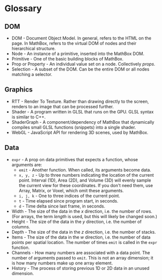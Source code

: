 # Glossary

## DOM
* DOM - Document Object Model. In general, refers to the HTML on the page. In MathBox, refers to the virtual DOM of nodes and their hierarchical structure.
* Node - An instance of a primitive, inserted into the MathBox DOM.
* Primitive - One of the basic building blocks of MathBox.
* Prop or Property - An individual value set on a node. Collectively *props*.
* Selection - A subset of the DOM. Can be the entire DOM or all nodes matching a selector.

## Graphics
* RTT - Render To Texture. Rather than drawing directly to the screen, renders to an image that can be processed further.
* Shader - A program written in GLSL that runs on the GPU. GLSL syntax is similar to C++.
* ShaderGraph - A component/dependency of MathBox that dynamically compiles small GLSL functions (snippets) into a single shader.
* WebGL - JavaScript API for rendering 3D scenes, used by MathBox.

## Data
* `expr` - A prop on data primitives that expects a function, whose arguments are:
  * `emit` - Another function. When called, its arguments become data.
  * `x, y, z` - Up to three numbers indicating the location of the current point. Interval (1D), Area (2D), and Volume (3D) will evenly sample the current view for these coordinates. If you don't need them, use Array, Matrix, or Voxel, which omit these arguments.
  * `i, j, k` - One to three indices of the current point.
  * `t` - Time elapsed since program start, in seconds.
  * `d` - Time delta since last frame, in seconds.
* Width - The size of the data in the *x* direction, i.e. the number of rows. (For arrays, the term *length* is used, but this will likely be changed soon.)
* Height - The size of the data in the *y* direction, i.e. the number of columns.
* Depth - The size of the data in the *z* direction, i.e. the number of stacks.
* Items - The size of the data in the *w* direction, i.e. the number of data points per spatial location. The number of times `emit` is called in the `expr` function.
* Channels - How many numbers are associated with a data point. The number of arguments passed to `emit`. This is not an array dimension; it is how many numbers make up one array element.
* History - The process of storing previous 1D or 2D data in an unused dimension.